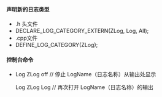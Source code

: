 #### 声明新的日志类型

- .h 头文件
- DECLARE_LOG_CATEGORY_EXTERN(ZLog, Log, All); 
- .cpp文件
- DEFINE_LOG_CATEGORY(ZLog); 

#### 控制台命令

- Log ZLog off // 停止 LogName（日志名称）从输出处显示

  Log ZLog  Log //  再次打开 LogName（日志名称）的输出 